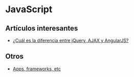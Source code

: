 # JavaScript

## Artículos interesantes

* [¿Cuál es la diferencia entre jQuery, AJAX y AngularJS?](/c/js/jquery-ajax-angularjs.md)

## Otros

* [Apps, frameworks, etc](/c/js/webs.md)
